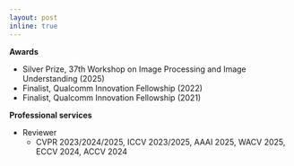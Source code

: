 ```yaml
---
layout: post
inline: true
---
```


**Awards**
- Silver Prize, 37th Workshop on Image Processing and Image Understanding (2025)
- Finalist, Qualcomm Innovation Fellowship (2022)
- Finalist, Qualcomm Innovation Fellowship (2021)

**Professional services**
- Reviewer
    - CVPR 2023/2024/2025, ICCV 2023/2025, AAAI 2025, WACV 2025, ECCV 2024, ACCV 2024
